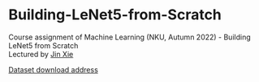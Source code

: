 # Building-LeNet5-from-Scratch
Course assignment of Machine Learning (NKU, Autumn 2022) - Building LeNet5 from Scratch   
Lectured by [Jin Xie](https://cc.nankai.edu.cn/2021/0323/c13619a490375/page.htm)   

[Dataset download address](http://yann.lecun.com/exdb/mnist/)

